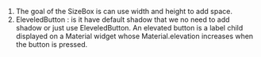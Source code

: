 1. The goal of the SizeBox is can use width and height to add space.
2. EleveledButton : is it have default shadow that we no need to add shadow or just use EleveledButton. An elevated button is a label child displayed on a Material widget whose Material.elevation increases when the button is pressed. 